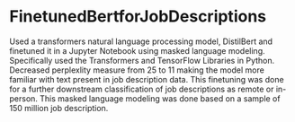 # FinetunedBertforJobDescriptions

Used a transformers natural language processing model, DistilBert and finetuned it in a Jupyter Notebook using masked language modeling. Specifically used the Transformers and TensorFlow Libraries in Python. Decreased perplexlity measure from 25 to 11 making the model more familiar with text present in job description data. This finetuning was done for a further downstream classification of job descriptions as remote or in-person. This masked language modeling was done based on a sample of 150 million job description. 
